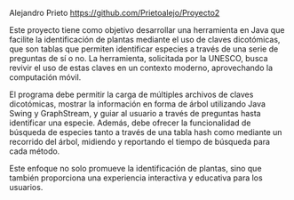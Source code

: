 Alejandro Prieto
https://github.com/Prietoalejo/Proyecto2

Este proyecto tiene como objetivo desarrollar una herramienta en Java que facilite la identificación de plantas mediante el uso de claves dicotómicas, que son tablas que permiten identificar especies a través de una serie de preguntas de sí o no. La herramienta, solicitada por la UNESCO, busca revivir el uso de estas claves en un contexto moderno, aprovechando la computación móvil.

El programa debe permitir la carga de múltiples archivos de claves dicotómicas, mostrar la información en forma de árbol utilizando Java Swing y GraphStream, y guiar al usuario a través de preguntas hasta identificar una especie. Además, debe ofrecer la funcionalidad de búsqueda de especies tanto a través de una tabla hash como mediante un recorrido del árbol, midiendo y reportando el tiempo de búsqueda para cada método.

Este enfoque no solo promueve la identificación de plantas, sino que también proporciona una experiencia interactiva y educativa para los usuarios.
